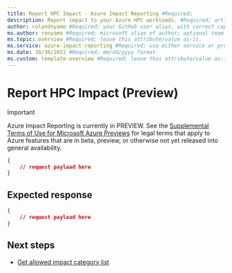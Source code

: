 ```yaml
---
title: Report HPC Impact - Azure Impact Reporting #Required; 
description: Report impact to your Azure HPC workloads. #Required; article description that is displayed in search results. 
author: rolandnyamo #Required; your GitHub user alias, with correct capitalization.
ms.author: ronyamo #Required; microsoft alias of author; optional team alias.
ms.topic: overview #Required; leave this attribute/value as-is.
ms.service: azure-impact-reporting #Required; use either service or product per approved list. 
ms.date: 10/30/2022 #Required; mm/dd/yyyy format.
ms.custom: template-overview #Required; leave this attribute/value as-is.
---
```


# Report HPC Impact (Preview)
> [!IMPORTANT]
> Azure Impact Reporting is currently in PREVIEW. See the [Supplemental Terms of Use for Microsoft Azure Previews](https://azure.microsoft.com/support/legal/preview-supplemental-terms/) for legal terms that apply to Azure features that are in beta, preview, or otherwise not yet released into general availability.

```json
{
    // request payload here
}
```

## Expected response

```json
{
    // request payload here
}
```

## Next steps
<!-- Add a context sentence for the following links -->
- [Get allowed impact category list](ViewImpactCategories.md)
